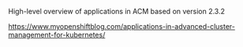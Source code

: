 High-level overview of applications in ACM based on version 2.3.2

https://www.myopenshiftblog.com/applications-in-advanced-cluster-management-for-kubernetes/

